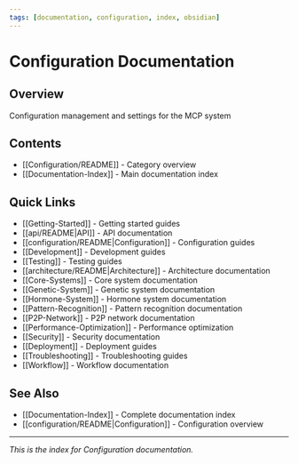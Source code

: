 ```yaml
---
tags: [documentation, configuration, index, obsidian]
---
```

# Configuration Documentation

## Overview

Configuration management and settings for the MCP system

## Contents

- [[Configuration/README]] - Category overview
- [[Documentation-Index]] - Main documentation index

## Quick Links

- [[Getting-Started]] - Getting started guides
- [[api/README|API]] - API documentation
- [[configuration/README|Configuration]] - Configuration guides
- [[Development]] - Development guides
- [[Testing]] - Testing guides
- [[architecture/README|Architecture]] - Architecture documentation
- [[Core-Systems]] - Core system documentation
- [[Genetic-System]] - Genetic system documentation
- [[Hormone-System]] - Hormone system documentation
- [[Pattern-Recognition]] - Pattern recognition documentation
- [[P2P-Network]] - P2P network documentation
- [[Performance-Optimization]] - Performance optimization
- [[Security]] - Security documentation
- [[Deployment]] - Deployment guides
- [[Troubleshooting]] - Troubleshooting guides
- [[Workflow]] - Workflow documentation

## See Also

- [[Documentation-Index]] - Complete documentation index
- [[configuration/README|Configuration]] - Configuration overview

---

*This is the index for Configuration documentation.*
